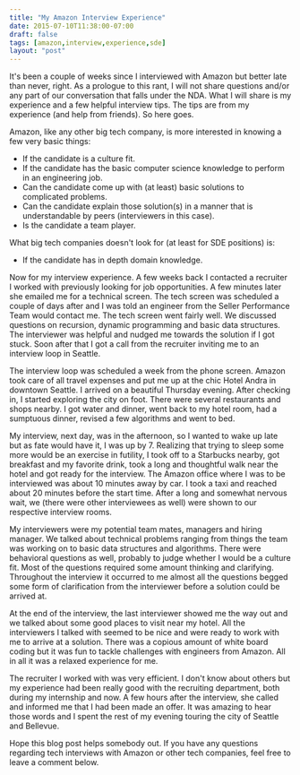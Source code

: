 ```yaml
---
title: "My Amazon Interview Experience"
date: 2015-07-10T11:38:00-07:00
draft: false
tags: [amazon,interview,experience,sde]
layout: "post"
---
```

It's been a couple of weeks since I interviewed with Amazon but better late than never, right. As a prologue to this rant, I will not share questions and/or any part of our conversation that falls under the NDA. What I will share is my experience and a few helpful interview tips. The tips are from my experience (and help from friends). So here goes.

Amazon, like any other big tech company, is more interested in knowing a few very basic things:

* If the candidate is a culture fit.
* If the candidate has the basic computer science knowledge to perform in an engineering job.
* Can the candidate come up with (at least) basic solutions to complicated problems.
* Can the candidate explain those solution(s) in a manner that is understandable by peers (interviewers in this case).
* Is the candidate a team player.

What big tech companies doesn't look for (at least for SDE positions) is:

* If the candidate has in depth domain knowledge.

Now for my interview experience. A few weeks back I contacted a recruiter I worked with previously looking for job opportunities. A few minutes later she emailed me for a technical screen. The tech screen was scheduled a couple of days after and I was told an engineer from the Seller Performance Team would contact me. The tech screen went fairly well. We discussed questions on recursion, dynamic programming and basic data structures. The interviewer was helpful and nudged me towards the solution if I got stuck. Soon after that I got a call from the recruiter inviting me to an interview loop in Seattle.

The interview loop was scheduled a week from the phone screen. Amazon took care of all travel expenses and put me up at the chic Hotel Andra in downtown Seattle. I arrived on a beautiful Thursday evening. After checking in, I started exploring the city on foot. There were several restaurants and shops nearby. I got water and dinner, went back to my hotel room, had a sumptuous dinner, revised a few algorithms and went to bed. 

My interview, next day, was in the afternoon, so I wanted to wake up late but as fate would have it, I was up by 7. Realizing that trying to sleep some more would be an exercise in futility, I took off to a Starbucks nearby, got breakfast and my favorite drink, took a long and thoughtful walk near the hotel and got ready for the interview. The Amazon office where I was to be interviewed was about 10 minutes away by car. I took a taxi and reached about 20 minutes before the start time. After a long and somewhat nervous wait, we (there were other interviewees as well) were shown to our respective interview rooms.

My interviewers were my potential team mates, managers and hiring manager. We talked about technical problems ranging from things the team was working on to basic data structures and algorithms. There were behavioral questions as well, probably to judge whether I would be a culture fit. Most of the questions required some amount thinking and clarifying. Throughout the interview it occurred to me almost all the questions begged some form of clarification from the interviewer before a solution could be arrived at.

At the end of the interview, the last interviewer showed me the way out and we talked about some good places to visit near my hotel. All the interviewers I talked with seemed to be nice and were ready to work with me to arrive at a solution. There was a copious amount of white board coding but it was fun to tackle challenges with engineers from Amazon. All in all it was a relaxed experience for me.

The recruiter I worked with was very efficient. I don't know about others but my experience had been really good with the recruiting department, both during my internship and now. A few hours after the interview, she called and informed me that I had been made an offer. It was amazing to hear those words and I spent the rest of my evening touring the city of Seattle and Bellevue.

Hope this blog post helps somebody out. If you have any questions regarding tech interviews with Amazon or other tech companies, feel free to leave a comment below.